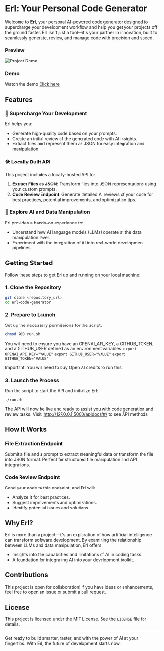 
# Erl: Your Personal Code Generator

Welcome to **Erl**, your personal AI-powered code generator designed to supercharge your development workflow and help you get your projects off the ground faster. Erl isn't just a tool—it's your partner in innovation, built to seamlessly generate, review, and manage code with precision and speed.

### Preview
![Project Demo](https://cdn.loom.com/sessions/thumbnails/7726e273f081427e99f31539998de834-4459ecb710820bae-full-play.gif)

### Demo
Watch the demo [Click here](https://www.loom.com/share/7726e273f081427e99f31539998de834)

## Features

### 🚀 Supercharge Your Development
Erl helps you:
- Generate high-quality code based on your prompts.
- Create an initial review of the generated code with AI insights.
- Extract files and represent them as JSON for easy integration and manipulation.

### 🛠 Locally Built API
This project includes a locally-hosted API to:
1. **Extract Files as JSON**: Transform files into JSON representations using your custom prompts.
2. **Code Review Endpoint**: Generate detailed AI reviews of your code for best practices, potential improvements, and optimization tips.

### 🔬 Explore AI and Data Manipulation
Erl provides a hands-on experience to:
- Understand how AI language models (LLMs) operate at the data manipulation level.
- Experiment with the integration of AI into real-world development pipelines.

## Getting Started

Follow these steps to get Erl up and running on your local machine:

### 1. Clone the Repository
```bash
git clone <repository_url>
cd erl-code-generator
```

### 2. Prepare to Launch
Set up the necessary permissions for the script:
```bash
chmod 700 run.sh
```
You will need to ensure you have an OPENAI_API_KEY, a GITHUB_TOKEN, and a GITHUB_USER defined as an environment variables.
`export OPENAI_API_KEY="VALUE"`
`export GITHUB_USER="VALUE"`
`export GITHUB_TOKEN="VALUE"`

Important: You will need to buy Open AI credits to run this

### 3. Launch the Process
Run the script to start the API and initialize Erl:
```bash
./run.sh
```

The API will now be live and ready to assist you with code generation and review tasks.
Visit: http://127.0.0.1:5000/apidocs/#/ to see API methods
## How It Works

### File Extraction Endpoint
Submit a file and a prompt to extract meaningful data or transform the file into JSON format. Perfect for structured file manipulation and API integrations.

### Code Review Endpoint
Send your code to this endpoint, and Erl will:
- Analyze it for best practices.
- Suggest improvements and optimizations.
- Identify potential issues and solutions.

## Why Erl?
Erl is more than a project—it's an exploration of how artificial intelligence can transform software development. By examining the relationship between LLMs and data manipulation, Erl offers:
- Insights into the capabilities and limitations of AI in coding tasks.
- A foundation for integrating AI into your development toolkit.

## Contributions
This project is open for collaboration! If you have ideas or enhancements, feel free to open an issue or submit a pull request.

## License
This project is licensed under the MIT License. See the `LICENSE` file for details.

---

Get ready to build smarter, faster, and with the power of AI at your fingertips. With Erl, the future of development starts now.
